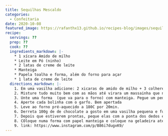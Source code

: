 ```yaml
---
title: Sequilhas Mescaldo
categories: 
  - Confeitaria
date: 2020-10-08
featured_image: https://rafanthx13.github.io/recipes-blog/images/sequilhas-mescaldo.jpg
recipe:
  servings: ??
  prep: ??
  cook: ??
  ingredients_markdown: |-
	* 1 xícara Amido de milho 
	* Leite em Pó (ninho)
	* 2 latas de creme de leite
	* Manteiga
	* Papela toalha e forma, além do forno para açar
	* 1 lata de creme de leite
  directions_markdown: |-
	1. Em uma vasilha adicione: 2 xicaras de amido de milho + 3 colheres de sopa de leite em pó + 1/2 lata de leite dondencsado + 1 colher de sopa bem cheia de manteiga
	2. Misture tudo muito bem com as mãos até virara um massainha que não grude
	3. Unte uma forma  (que va para o forno) com manteiga. Pegue um pedacionho de massa e faça uma bolinha.Faça isso com tudo
	4. Aperte cada bolinha com o garfo. Bem apertada
	5. Leve ao forno pré-aquecido a 180C por 20min.
	6. Derreta 100g de de chocolate a gosto em uma vasilha pequena e funda (pois vai mergulhar os biscoitos)
	7. Depois que estiverem prontas, peque elas com a ponta dos dedos e passe no chocolate
	8. COloque numa forma com papel manteiga e coloque na geladeira até endurecer
	9. link: https://www.instagram.com/p/B86i7dugxK9/
---
```

